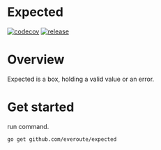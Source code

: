 # Expected
[![codecov](https://codecov.io/gh/everoute/expected/branch/main/graph/badge.svg)](https://codecov.io/gh/everoute/expected)
[![release](https://github.com/everoute/expected/actions/workflows/release.yaml/badge.svg)](https://github.com/everoute/expected/actions/workflows/release.yaml)

# Overview

Expected is a box, holding a valid value or an error.

# Get started

run command.

```bash
go get github.com/everoute/expected
```